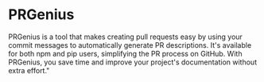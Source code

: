 # PRGenius
PRGenius is a tool that makes creating pull requests easy by using your commit messages to automatically generate PR descriptions. It's available for both npm and pip users, simplifying the PR process on GitHub. With PRGenius, you save time and improve your project's documentation without extra effort."
